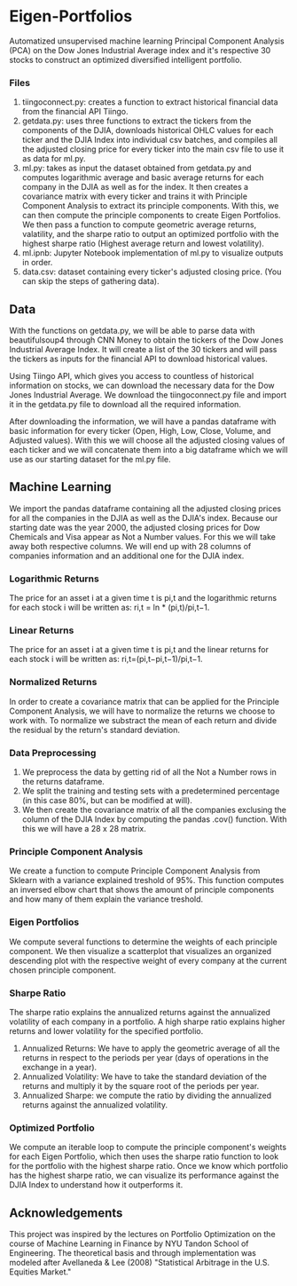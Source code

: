 # Eigen-Portfolios
Automatized unsupervised machine learning Principal Component Analysis (PCA) on the Dow Jones Industrial Average index and it's respective 30 stocks to construct an optimized diversified intelligent portfolio. 

### Files
1) tiingoconnect.py: creates a function to extract historical financial data from the financial API Tiingo. 
2) getdata.py: uses three functions to extract the tickers from the components of the DJIA, downloads historical OHLC values for each ticker and the DJIA Index into individual csv batches, and compiles all the adjusted closing price for every ticker into the main csv file to use it as data for ml.py.
3) ml.py: takes as input the dataset obtained from getdata.py and computes logarithmic average and basic average returns for each company in the DJIA as well as for the index. It then creates a covariance matrix with every ticker and trains it with Principle Component Analysis to extract its principle components. With this, we can then compute the principle components to create Eigen Portfolios. We then pass a function to compute geometric average returns, valatility, and the sharpe ratio to output an optimized portfolio with the highest sharpe ratio (Highest average return and lowest volatility).
4) ml.ipnb: Jupyter Notebook implementation of ml.py to visualize outputs in order.
5) data.csv: dataset containing every ticker's adjusted closing price. (You can skip the steps of gathering data).

## Data
With the functions on getdata.py, we will be able to parse data with beautifulsoup4 through CNN Money to obtain the tickers of the Dow Jones Industrial Average Index. It will create a list of the 30 tickers and will pass the tickers as inputs for the financial API to download historical values.

Using Tiingo API, which gives you access to countless of historical information on stocks, we can download the necessary data for the Dow Jones Industrial Average. We download the tiingoconnect.py file and import it in the getdata.py file to download all the required information.

After downloading the information, we will have a pandas dataframe with basic information for every ticker (Open, High, Low, Close, Volume, and Adjusted values). With this we will choose all the adjusted closing values of each ticker and we will concatenate them into a big dataframe which we will use as our starting dataset for the ml.py file.

## Machine Learning
We import the pandas dataframe containing all the adjusted closing prices for all the companies in the DJIA as well as the DJIA's index. Because our starting date was the year 2000, the adjusted closing prices for Dow Chemicals and Visa appear as Not a Number values. For this we will take away both respective columns. We will end up with 28 columns of companies information and an additional one for the DJIA index.

### Logarithmic Returns
The price for an asset i at a given time t is pi,t and the logarithmic returns for each stock i will be written as:
ri,t = ln * (pi,t)/pi,t−1.

### Linear Returns
The price for an asset i at a given time t is pi,t and the linear returns for each stock i will be written as:
ri,t=(pi,t−pi,t−1)/pi,t−1.

### Normalized Returns
In order to create a covariance matrix that can be applied for the Principle Component Analysis, we will have to normalize the returns we choose to work with.
To normalize we substract the mean of each return and divide the residual by the return's standard deviation.

### Data Preprocessing
1) We preprocess the data by getting rid of all the Not a Number rows in the returns dataframe.
2) We split the training and testing sets with a predetermined percentage (in this case 80%, but can be modified at will).
3) We then create the covariance matrix of all the companies exclusing the column of the DJIA Index by computing the pandas .cov() function. With this we will have a 28 x 28 matrix.

### Principle Component Analysis
We create a function to compute Principle Component Analysis from Sklearn with a variance explained treshold of 95%.
This function computes an inversed elbow chart that shows the amount of principle components and how many of them explain the variance treshold. 

### Eigen Portfolios
We compute several functions to determine the weights of each principle component. We then visualize a scatterplot that visualizes an organized descending plot with the respective weight of every company at the current chosen principle component. 

### Sharpe Ratio
The sharpe ratio explains the annualized returns against the annualized volatility of each company in a portfolio. 
A high sharpe ratio explains higher returns and lower volatility for the specified portfolio.

1) Annualized Returns: We have to apply the geometric average of all the returns in respect to the periods per year (days of operations in the exchange in a year). 
2) Annualized Volatility: We have to take the standard deviation of the returns and multiply it by the square root of the periods per year. 
3) Annualized Sharpe: we compute the ratio by dividing the annualized returns against the annualized volatility. 

### Optimized Portfolio
We compute an iterable loop to compute the principle component's weights for each Eigen Portfolio, which then uses the sharpe ratio function to look for the portfolio with the highest sharpe ratio. Once we know which portfolio has the highest sharpe ratio, we can visualize its performance against the DJIA Index to understand how it outperforms it. 

## Acknowledgements
This project was inspired by the lectures on Portfolio Optimization on the course of Machine Learning in Finance by NYU Tandon School of Engineering. The theoretical basis and through implementation was modeled after Avellaneda & Lee (2008) "Statistical Arbitrage in the U.S. Equities Market."
